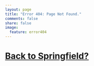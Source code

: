 ```yaml
---
layout: page
title: "Error 404: Page Not Found."
comments: false
share: false
image:
  feature: error404
---  
```


# [Back to Springfield?](https://r3bl.github.io)
